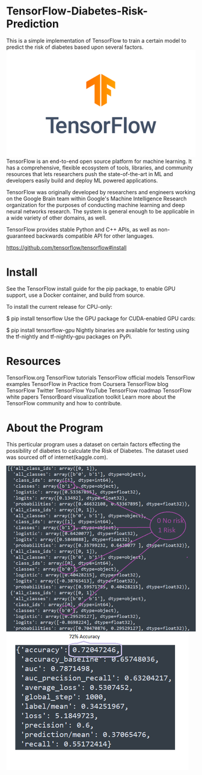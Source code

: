 # TensorFlow-Diabetes-Risk-Prediction
This is a simple implementation of TensorFlow to train a certain model to predict the risk of diabetes based upon several factors.
<img src="TensorImageFlow.png">
TensorFlow is an end-to-end open source platform for machine learning. It has a comprehensive, flexible ecosystem of tools, libraries, and community resources that lets researchers push the state-of-the-art in ML and developers easily build and deploy ML powered applications.

TensorFlow was originally developed by researchers and engineers working on the Google Brain team within Google's Machine Intelligence Research organization for the purposes of conducting machine learning and deep neural networks research. The system is general enough to be applicable in a wide variety of other domains, as well.

TensorFlow provides stable Python and C++ APIs, as well as non-guaranteed backwards compatible API for other languages.

https://github.com/tensorflow/tensorflow#install

# Install
See the TensorFlow install guide for the pip package, to enable GPU support, use a Docker container, and build from source.

To install the current release for CPU-only:

$ pip install tensorflow
Use the GPU package for CUDA-enabled GPU cards:

$ pip install tensorflow-gpu
Nightly binaries are available for testing using the tf-nightly and tf-nightly-gpu packages on PyPi.

# Resources
TensorFlow.org
TensorFlow tutorials
TensorFlow official models
TensorFlow examples
TensorFlow in Practice from Coursera
TensorFlow blog
TensorFlow Twitter
TensorFlow YouTube
TensorFlow roadmap
TensorFlow white papers
TensorBoard visualization toolkit
Learn more about the TensorFlow community and how to contribute.

# About the Program
This perticular program uses a dataset on certain factors effecting the possibility of diabetes to calculate the Risk of Diabetes.
The dataset used was sourced off of internet(kaggle.com).

<img src="predection_output.png">
<img src="accuracy_output.png">
